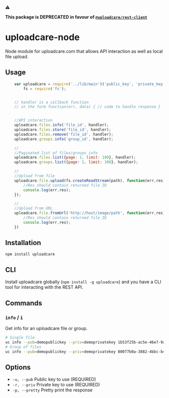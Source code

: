 ⚠️

**This package is DEPRECATED in favour of [`@uploadcare/rest-client`](https://github.com/uploadcare/uploadcare-js-api-clients)**


uploadcare-node
===============

Node module for uploadcare.com that allows API interaction as well as local file upload.

Usage
-----------
```javascript
    var uploadcare = require('../lib/main')('public_key', 'private_key'),
        fs = require('fs');


    // handler is a callback function
    // in the form function(err, data) { // code to handle response }


    //API interaction
    uploadcare.files.info('file_id', handler);
    uploadcare.files.store('file_id', handler);
    uploadcare.files.remove('file_id', handler);
    uploadcare.groups.info('group_id', handler);

    //
    //Paginated list of files/groups info
    uploadcare.files.list({page: 1, limit: 100}, handler);
    uploadcare.groups.list({page: 1, limit: 100}, handler);

    //
    //Upload from file
    uploadcare.file.upload(fs.createReadStream(path), function(err,res){
        //Res should contain returned file ID
        console.log(err,res);
    });

    //
    //Upload from URL
    uploadcare.file.fromUrl('http://host/image/path', function(err,res){
        //Res should contain returned file ID
        console.log(err,res);
    })

```
Installation
-----------

    npm install uploadcare


CLI
---
Install uploadcare globally (`npm install -g uploadcare`) and you have a CLI tool for interacting with the REST API.

## Commands

### `info` / `i`
Get info for an uploadcare file or group.

```sh
# Single file
uc info --pub=demopublickey --priv=demoprivatekey 1b53f25b-ac5e-46e7-9a76-8bf77d755c55
# Group of files
uc info --pub=demopublickey --priv=demoprivatekey 80077b0a-3882-4bbc-b4f4-aabf45ff8fb7~3
```

## Options

* `-u, --pub` Public key to use (REQUIRED)
* `-r, --priv` Private key to use (REQUIRED)
* `-p, --pretty` Pretty print the response

